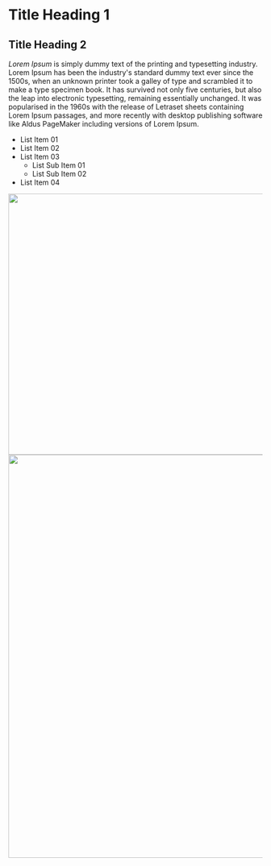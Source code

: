 # Title Heading 1


## Title Heading 2

*Lorem Ipsum* is simply dummy text of the printing and typesetting industry. Lorem Ipsum has been the industry's standard dummy text ever since the 1500s, when an unknown printer took a galley of type and scrambled it to make a type specimen book. It has survived not only five centuries, but also the leap into electronic typesetting, remaining essentially unchanged. It was popularised in the 1960s with the release of Letraset sheets containing Lorem Ipsum passages, and more recently with desktop publishing software like Aldus PageMaker including versions of Lorem Ipsum.

* List Item 01
* List Item 02
* List Item 03
	* List Sub Item 01
	* List Sub Item 02
* List Item 04



<img width="518" src="https://github.com/user-attachments/assets/7df9408e-ef67-413d-aa12-f676f97029ec">


<img width="800" src="https://github.com/user-attachments/assets/05cf64ac-6ca7-4a32-bba7-5b184b9b0432">